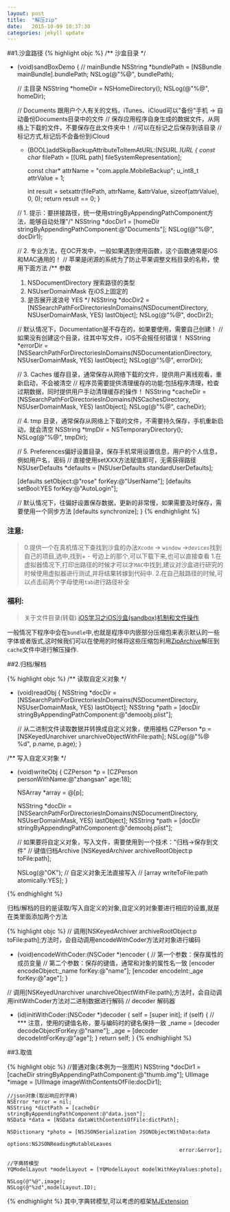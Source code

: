 ```yaml
---
layout: post
title:  "解压zip"
date:   2015-10-09 10:37:30
categories: jekyll update
---
```



##1.沙盒路径
{% highlight objc %}
/** 沙盒目录 */
- (void)sandBoxDemo
{
    // mainBundle
    NSString *bundlePath = [NSBundle mainBundle].bundlePath;
    NSLog(@"%@", bundlePath);
    
    // 主目录
    NSString *homeDir = NSHomeDirectory();
    NSLog(@"%@", homeDir);
    
    // Documents 跟用户个人有关的文档，iTunes、iCloud可以"备份"手机 -> 自动备份Documents目录中的文件
    // 保存应用程序自身生成的数据文件，从网络上下载的文件，不要保存在此文件夹中！
    //可以在标记之后保存到该目录
    //标记方式,标记后不会备份到iCloud
    + (BOOL)addSkipBackupAttributeToItemAtURL:(NSURL *)URL
    {
        const char* filePath = [[URL path] fileSystemRepresentation];
        
        const char* attrName = "com.apple.MobileBackup";
        u_int8_t attrValue = 1;
        
        int result = setxattr(filePath, attrName, &attrValue, sizeof(attrValue), 0, 0);
        return result == 0;
    }
    
    // 1. 提示：要拼接路径，统一使用stringByAppendingPathComponent方法，能够自动处理"/"
    NSString *docDir1 = [homeDir stringByAppendingPathComponent:@"Documents"];
    NSLog(@"%@", docDir1);
    
    // 2. 专业方法，在OC开发中，一般如果遇到使用函数，这个函数通常是iOS和MAC通用的！
    // 苹果是闭源的系统为了防止苹果调整文档目录的名称，使用下面方法
    /**
     参数
     1. NSDocumentDirectory 搜索路径的类型
     2. NSUserDomainMask    在iOS上固定的
     3. 是否展开波浪号         YES
     */
    NSString *docDir2 = [NSSearchPathForDirectoriesInDomains(NSDocumentDirectory, NSUserDomainMask, YES) lastObject];
    NSLog(@"%@", docDir2);
    
    // 默认情况下，Documentation是不存在的，如果要使用，需要自己创建！
    // 如果没有创建这个目录，往其中写文件，iOS不会报任何错误！
    NSString *errorDir = [NSSearchPathForDirectoriesInDomains(NSDocumentationDirectory, NSUserDomainMask, YES) lastObject];
    NSLog(@"%@", errorDir);
    
    // 3. Caches 缓存目录，通常保存从网络下载的文件，提供用户离线观看，重新启动，不会被清空
    // 程序员需要提供清理缓存的功能:包括程序清理，检查过期数据，同时提供用户手动清理缓存的操作！
    NSString *cacheDir = [NSSearchPathForDirectoriesInDomains(NSCachesDirectory, NSUserDomainMask, YES) lastObject];
    NSLog(@"%@", cacheDir);
    
    // 4. tmp 目录，通常保存从网络上下载的文件，不需要持久保存，手机重新启动，就会清空
    NSString *tmpDir = NSTemporaryDirectory();
    NSLog(@"%@", tmpDir);
    
    // 5. Preferences偏好设置目录，保存手机常用设置信息，用户的个人信息，例如用户名，密码
    // 直接使用setXXX方法赋值即可，无需获得路径
    NSUserDefaults *defaults = [NSUserDefaults standardUserDefaults];
    
    [defaults setObject:@"rose" forKey:@"UserName"];
    [defaults setBool:YES forKey:@"AutoLogin"];
    
    // 默认情况下，往偏好设置保存数据，更新的非常慢，如果需要及时保存，需要使用一个同步方法
    [defaults synchronize];
}
{% endhighlight %}

### 注意:

>  0.提供一个在真机情况下查找到沙盒的办法`Xcode` -> `window` ->`devices`找到自己的项目,选中,找到+ - 号边上的那个,可以下载下来,也可以直接查看
>  1.在虚拟器情况下,打印出路径的时候才可以才`MAC`中找到,建议对沙盒进行研究的时候使用虚拟器进行测试,并将结果转嫁到代码中.
>  2.在自己敲路径的时候,可以点击前两个字母使用`tab`进行路径补全

### 福利:

>关于文件目录(转载)
[iOS学习之iOS沙盒(sandbox)机制和文件操作](http://blog.csdn.net/totogo2010/article/details/7671144)
                              
                              
一般情况下程序中会在`bundle`中,也就是程序中内嵌部分压缩包来表示默认的一些字体或者版式,这时候我们可以在使用的时候将这些压缩包利用[ZipArchive](https://github.com/ZipArchive/ZipArchive)解压到`cache`文件中进行解压操作.
                                                                                                                
##2.归档/解档
                                                                                                                
{% highlight objc %}
/** 读取自定义对象 */
 - (void)readObj
{
    NSString *docDir = [NSSearchPathForDirectoriesInDomains(NSDocumentDirectory, NSUserDomainMask, YES) lastObject];
    NSString *path = [docDir stringByAppendingPathComponent:@"demoobj.plist"];
    
    // 从二进制文件读取数据并转换成自定义对象，使用接档
    CZPerson *p = [NSKeyedUnarchiver unarchiveObjectWithFile:path];
    NSLog(@"%@ %d", p.name, p.age);
}
                                                                                                                
/** 写入自定义对象 */
- (void)writeObj
{
    CZPerson *p = [CZPerson personWithName:@"zhangsan" age:18];
    
    NSArray *array = @[p];
    
    NSString *docDir = [NSSearchPathForDirectoriesInDomains(NSDocumentDirectory, NSUserDomainMask, YES) lastObject];
    NSString *path = [docDir stringByAppendingPathComponent:@"demoobj.plist"];
    
    // 如果要将自定义对象，写入文件，需要使用到一个技术："归档->保存到文件"
    // 键值归档Archive
    [NSKeyedArchiver archiveRootObject:p toFile:path];
    
    NSLog(@"OK");
    // 自定义对象无法直接写入
    //    [array writeToFile:path atomically:YES];
}
                                                                                                                
{% endhighlight %}
                                                                                                                
归档/解档的目的是读取/写入自定义的对象,自定义的对象要进行相应的设置,就是在类里面添加两个方法
                                                                                                                
{% highlight objc %}
// 调用[NSKeyedArchiver archiveRootObject:p toFile:path];方法时，会自动调用encodeWithCoder方法对对象进行编码
- (void)encodeWithCoder:(NSCoder *)encoder
{
    // 第一个参数：保存属性的成员变量
    // 第二个参数：保存的键值，通常和对象的属性名一致
    [encoder encodeObject:_name forKey:@"name"];
    [encoder encodeInt:_age forKey:@"age"];
}
                                                                                                                
// 调用[NSKeyedUnarchiver unarchiveObjectWithFile:path];方法时，会自动调用initWithCoder方法对二进制数据进行解码
// decoder 解码器
                                                                                                                
- (id)initWithCoder:(NSCoder *)decoder
{
    self = [super init];
    if (self) {
        // *** 注意，使用的键值名称，要与编码时的键名保持一致
        _name = [decoder decodeObjectForKey:@"name"];
        _age = [decoder decodeIntForKey:@"age"];
    }
    return self;
}
{% endhighlight %}
                                                                                                                
##3.取值
                                                                                                                
{% highlight objc %}
//普通对象(本例为一张图片)
    NSString *docDir1 = [cacheDir stringByAppendingPathComponent:@"thumb.img"];
    UIImage *image = [UIImage imageWithContentsOfFile:docDir1];
                                                                                                                    
    //json对象(取出响应的字典)
    NSError *error = nil;
    NSString *dictPath = [cacheDir stringByAppendingPathComponent:@"data.json"];
    NSData *data = [NSData dataWithContentsOfFile:dictPath];
                                                                                                                    
    NSDictionary *photo = [NSJSONSerialization JSONObjectWithData:data
                                                          options:NSJSONReadingMutableLeaves
                                                            error:&error];
                                                                                                                    
    //字典转模型
    YQModelLayout *modelLayout = [YQModelLayout modelWithKeyValues:photo];
                                                                                                                    
    NSLog(@"%@",image);
    NSLog(@"%zd",modelLayout.ID);
                                                                                                                
{% endhighlight %}
其中,字典转模型,可以考虑的框架[MJExtension](https://github.com/CoderMJLee/MJExtension)



